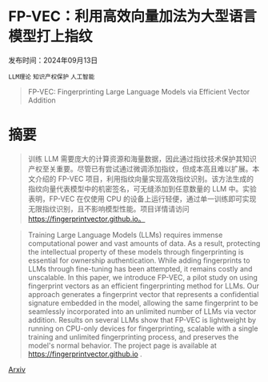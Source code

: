 # FP-VEC：利用高效向量加法为大型语言模型打上指纹

发布时间：2024年09月13日

`LLM理论` `知识产权保护` `人工智能`

> FP-VEC: Fingerprinting Large Language Models via Efficient Vector Addition

# 摘要

> 训练 LLM 需要庞大的计算资源和海量数据，因此通过指纹技术保护其知识产权至关重要。尽管已有尝试通过微调添加指纹，但成本高且难以扩展。本文介绍的 FP-VEC 项目，利用指纹向量实现高效指纹识别。该方法生成的指纹向量代表模型中的机密签名，可无缝添加到任意数量的 LLM 中。实验表明，FP-VEC 在仅使用 CPU 的设备上运行轻便，通过单一训练即可实现无限指纹识别，且不影响模型性能。项目详情请访问 https://fingerprintvector.github.io。

> Training Large Language Models (LLMs) requires immense computational power and vast amounts of data. As a result, protecting the intellectual property of these models through fingerprinting is essential for ownership authentication. While adding fingerprints to LLMs through fine-tuning has been attempted, it remains costly and unscalable. In this paper, we introduce FP-VEC, a pilot study on using fingerprint vectors as an efficient fingerprinting method for LLMs. Our approach generates a fingerprint vector that represents a confidential signature embedded in the model, allowing the same fingerprint to be seamlessly incorporated into an unlimited number of LLMs via vector addition. Results on several LLMs show that FP-VEC is lightweight by running on CPU-only devices for fingerprinting, scalable with a single training and unlimited fingerprinting process, and preserves the model's normal behavior. The project page is available at https://fingerprintvector.github.io .

[Arxiv](https://arxiv.org/abs/2409.08846)